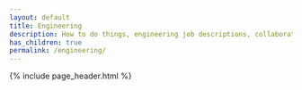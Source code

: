 ```yaml
---
layout: default
title: Engineering
description: How to do things, engineering job descriptions, collaboration code of conduct.
has_children: true
permalink: /engineering/
---
```


{% include page_header.html %}
